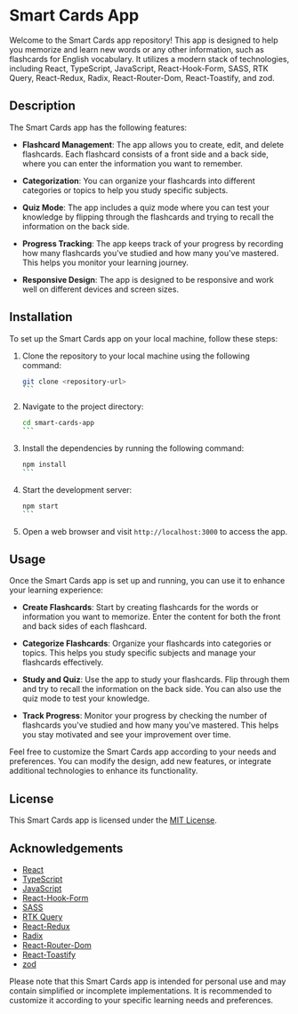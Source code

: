 # Smart Cards App

Welcome to the Smart Cards app repository! This app is designed to help you memorize and learn new words or any other information, such as flashcards for English vocabulary. It utilizes a modern stack of technologies, including React, TypeScript, JavaScript, React-Hook-Form, SASS, RTK Query, React-Redux, Radix, React-Router-Dom, React-Toastify, and zod.

## Description

The Smart Cards app has the following features:

- **Flashcard Management**: The app allows you to create, edit, and delete flashcards. Each flashcard consists of a front side and a back side, where you can enter the information you want to remember.

- **Categorization**: You can organize your flashcards into different categories or topics to help you study specific subjects.

- **Quiz Mode**: The app includes a quiz mode where you can test your knowledge by flipping through the flashcards and trying to recall the information on the back side.

- **Progress Tracking**: The app keeps track of your progress by recording how many flashcards you've studied and how many you've mastered. This helps you monitor your learning journey.

- **Responsive Design**: The app is designed to be responsive and work well on different devices and screen sizes.

## Installation

To set up the Smart Cards app on your local machine, follow these steps:

1. Clone the repository to your local machine using the following command:

   ````bash
   git clone <repository-url>
   ```

2. Navigate to the project directory:

   ````bash
   cd smart-cards-app
   ```

3. Install the dependencies by running the following command:

   ````bash
   npm install
   ```

4. Start the development server:

   ````bash
   npm start
   ```

5. Open a web browser and visit `http://localhost:3000` to access the app.

## Usage

Once the Smart Cards app is set up and running, you can use it to enhance your learning experience:

- **Create Flashcards**: Start by creating flashcards for the words or information you want to memorize. Enter the content for both the front and back sides of each flashcard.

- **Categorize Flashcards**: Organize your flashcards into categories or topics. This helps you study specific subjects and manage your flashcards effectively.

- **Study and Quiz**: Use the app to study your flashcards. Flip through them and try to recall the information on the back side. You can also use the quiz mode to test your knowledge.

- **Track Progress**: Monitor your progress by checking the number of flashcards you've studied and how many you've mastered. This helps you stay motivated and see your improvement over time.

Feel free to customize the Smart Cards app according to your needs and preferences. You can modify the design, add new features, or integrate additional technologies to enhance its functionality.

## License

This Smart Cards app is licensed under the [MIT License](LICENSE).

## Acknowledgements

- [React](https://reactjs.org/)
- [TypeScript](https://www.typescriptlang.org/)
- [JavaScript](https://developer.mozilla.org/en-US/docs/Web/JavaScript)
- [React-Hook-Form](https://react-hook-form.com/)
- [SASS](https://sass-lang.com/)
- [RTK Query](https://redux-toolkit.js.org/rtk-query/overview)
- [React-Redux](https://react-redux.js.org/)
- [Radix](https://radix-ui.com/)
- [React-Router-Dom](https://reactrouter.com/web/guides/quick-start)
- [React-Toastify](https://fkhadra.github.io/react-toastify/introduction)
- [zod](https://github.com/vriad/zod)

Please note that this Smart Cards app is intended for personal use and may contain simplified or incomplete implementations. It is recommended to customize it according to your specific learning needs and preferences.
